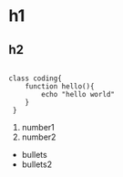 # h1
## h2
```

class coding{
    function hello(){
        echo "hello world"
    }
 }
```
1. number1
2. number2
- bullets
- bullets2